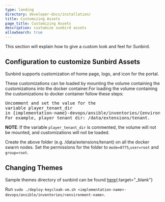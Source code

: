 ```yaml
---
type: landing
directory: developer-docs/installation/
title: Customizing Assets
page_title: Customizing Assets
description: customize sunbird assets
allowSearch: true
---
```

This section will explain how to give a custom look and feel for Sunbird.

## Configuration to customize Sunbird Assets

Sunbird supports customization of home page, logo, and icon for the portal. 

These customizations can be loaded by mounting the volume containing the customizations into the docker container.For loading the volume containing the customizations to docker container follow these steps:


<pre>
Uncomment and set the value for the 
variable player_tenant_dir
in {implementation-name}-devops/ansible/inventories/{environment-name}/group_vars/{environment-name>}. 
For example, player_tenant_dir: /data/extensions/tenant.
</pre>

**NOTE**: If the variable `player_tenant_dir` is commented, the volume will not be mounted, and customizations will not be loaded.

Create the above folder (e.g. /data/extensions/tenant) on all the docker swarm nodes. Set the permissions for the folder to `mode=0775`,`user=root` and `group=root`.

## Changing Themes

Sample themes directory of sunbird can be  found [here](https://github.com/project-sunbird/sunbird-devops/tree/master/ansible/artifacts){:target="_blank"}

Run `sudo ./deploy-keycloak-vm.sh <implementation-name>-devops/ansible/inventories/<environment-name>`.
